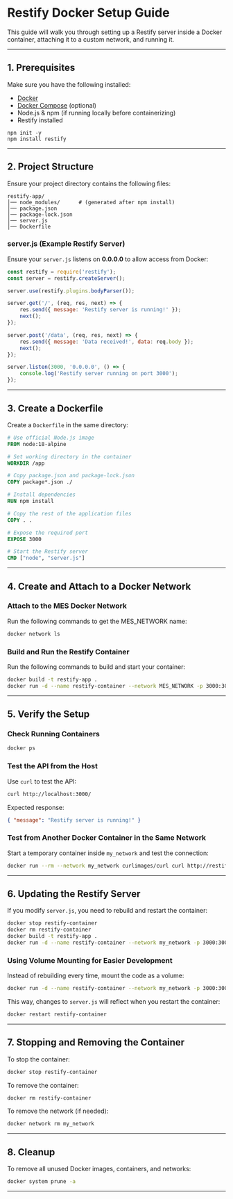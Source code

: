 # Restify Docker Setup Guide

This guide will walk you through setting up a Restify server inside a Docker container, attaching it to a custom network, and running it.

---

## **1. Prerequisites**
Make sure you have the following installed:
- [Docker](https://docs.docker.com/get-docker/)
- [Docker Compose](https://docs.docker.com/compose/install/) (optional)
- Node.js & npm (if running locally before containerizing)
- Restify installed
```
npn init -y
npm install restify
```
---

## **2. Project Structure**
Ensure your project directory contains the following files:
```
restify-app/
│── node_modules/      # (generated after npm install)
│── package.json
│── package-lock.json
│── server.js
│── Dockerfile
```

### **server.js (Example Restify Server)**
Ensure your `server.js` listens on **0.0.0.0** to allow access from Docker:
```javascript
const restify = require('restify');
const server = restify.createServer();

server.use(restify.plugins.bodyParser());

server.get('/', (req, res, next) => {
    res.send({ message: 'Restify server is running!' });
    next();
});

server.post('/data', (req, res, next) => {
    res.send({ message: 'Data received!', data: req.body });
    next();
});

server.listen(3000, '0.0.0.0', () => {
    console.log('Restify server running on port 3000');
});
```

---



## **3. Create a Dockerfile**
Create a `Dockerfile` in the same directory:
```dockerfile
# Use official Node.js image
FROM node:18-alpine

# Set working directory in the container
WORKDIR /app

# Copy package.json and package-lock.json
COPY package*.json ./

# Install dependencies
RUN npm install

# Copy the rest of the application files
COPY . .

# Expose the required port
EXPOSE 3000

# Start the Restify server
CMD ["node", "server.js"]
```

---

## **4. Create and Attach to a Docker Network**

### **Attach to the MES Docker Network**
Run the following commands to get the MES_NETWORK name:
```sh
docker network ls
```


### **Build and Run the Restify Container**
Run the following commands to build and start your container:
```sh
docker build -t restify-app .
docker run -d --name restify-container --network MES_NETWORK -p 3000:3000 restify-app
```

---


## **5. Verify the Setup**
### **Check Running Containers**
```sh
docker ps
```

### **Test the API from the Host**
Use `curl` to test the API:
```sh
curl http://localhost:3000/
```
Expected response:
```json
{ "message": "Restify server is running!" }
```


### **Test from Another Docker Container in the Same Network**
Start a temporary container inside `my_network` and test the connection:
```sh
docker run --rm --network my_network curlimages/curl curl http://restify-container:3000/
```


---

## **6. Updating the Restify Server**
If you modify `server.js`, you need to rebuild and restart the container:
```sh
docker stop restify-container
docker rm restify-container
docker build -t restify-app .
docker run -d --name restify-container --network my_network -p 3000:3000 restify-app
```



### **Using Volume Mounting for Easier Development**
Instead of rebuilding every time, mount the code as a volume:
```sh
docker run -d --name restify-container --network my_network -p 3000:3000 -v "$(pwd):/app" restify-app
```
This way, changes to `server.js` will reflect when you restart the container:
```sh
docker restart restify-container
```


---



## **7. Stopping and Removing the Container**
To stop the container:
```sh
docker stop restify-container
```
To remove the container:
```sh
docker rm restify-container
```
To remove the network (if needed):
```sh
docker network rm my_network
```

---

## **8. Cleanup**
To remove all unused Docker images, containers, and networks:
```sh
docker system prune -a
```

---

